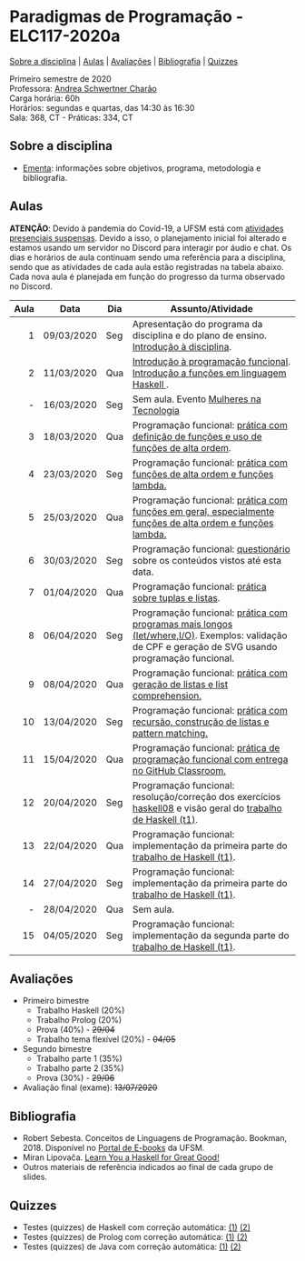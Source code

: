 # Paradigmas de Programação - ELC117-2020a
[Sobre a disciplina](#sobre-a-disciplina) | [Aulas](#aulas) | [Avaliações](#avaliações) | [Bibliografia](#bibliografia) | [Quizzes](#quizzes)


Primeiro semestre de 2020  
Professora: [Andrea Schwertner Charão](http://www.inf.ufsm.br/~andrea)  
Carga horária: 60h  
Horários: segundas e quartas, das 14:30 às 16:30  
Sala: 368, CT - Práticas: 334, CT  

## Sobre a disciplina
 - [Ementa](https://drive.google.com/file/d/0B2aW-kt5pdi7X2ZLbEYxNG1KZVk/view?usp=sharing): informações sobre objetivos, programa, metodologia e bibliografia.
 <!--
 - [Planejamento](https://docs.google.com/spreadsheets/d/1SAG5XDup7IAMEttgnsr3c_gx9kSYLDo4X-sBcCHJ8_o/edit?usp=sharing): planejamento de atividades de cada aula.
 - [Que comecem os jogos!](https://docs.google.com/forms/d/e/1FAIpQLSezBHYhYEVbOz-QTuPLERAVOA-5zjAPfrzCtPqyuNY6s6d3VQ/viewform): formulário para responder logo depois da primeira aula.
-->
 
## Aulas


**ATENÇÃO**: Devido à pandemia do Covid-19, a UFSM está com [atividades presenciais suspensas](https://www.ufsm.br/2020/03/24/ufsm-informa-sobre-a-continuidade-do-semestre-letivo-durante-a-suspensao-de-atividades-presenciais/). Devido a isso, o planejamento inicial foi alterado e estamos usando um servidor no Discord para interagir por áudio e chat. Os dias e horários de aula continuam sendo uma referência para a disciplina, sendo que as atividades de cada aula estão registradas na tabela abaixo. Cada nova aula é planejada em função do progresso da turma observado no Discord.


<table class="table table-bordered table-hover table-condensed">
<thead><tr><th title="Field #1">Aula</th>
<th title="Field #2">Data</th>
<th title="Field #3">Dia</th>
<th title="Field #4">Assunto/Atividade</th>
</tr></thead>
<tbody><tr>
<td align="right">1</td>
<td>09/03/2020</td>
<td>Seg</td>
<td>Apresentação do programa da disciplina e do plano de ensino. <br>
 <a href="https://docs.google.com/presentation/d/1h3FJcDFKrenAffH-bxXiruFHRpJ6nN_bryPtIglED_E/edit?usp=sharing">Introdução à disciplina</a>.
 </td>
</tr>
<tr>
<td align="right">2</td>
<td>11/03/2020</td>
<td>Qua</td>
<td>
 <a href="https://docs.google.com/presentation/d/1wwj_3uXETj7-f8l_tYIeo6LSrCN5YTa8LMjtpesItNg/edit?usp=sharing">Introdução à programação funcional</a>.<br> <a href="https://docs.google.com/presentation/d/1BG4PRmcPgDzgHxNkklyuljVdb6SfKPSUUqSgcFM3Bm8/edit?usp=sharing">Introdução a funções em linguagem Haskell </a>. 
 </td>
</tr>
<tr>
<td align="right">-</td>
<td>16/03/2020</td>
<td>Seg</td>
 <td>Sem aula. Evento <a href="https://www.ufsm.br/unidades-universitarias/ct/eventos/aula-inaugural-mulheres-na-tecnologia/">Mulheres na Tecnologia</a></td>
</tr>
<tr>
<td align="right">3</td>
<td>18/03/2020</td>
<td>Qua</td>
 <td>Programação funcional: <a href="praticas/funcional/haskell01">prática com definição de funções e uso de funções de alta ordem</a>.</td>
</tr>
<tr>
<td align="right">4</td>
<td>23/03/2020</td>
<td>Seg</td>
<td>Programação funcional: <a href="praticas/funcional/haskell02">prática com funções de alta ordem e funções lambda.</a></td>
</tr>
<tr>
<td align="right">5</td>
<td>25/03/2020</td>
<td>Qua</td>
<td>Programação funcional: <a href="praticas/funcional/haskell03">prática com funções em geral, especialmente funções de alta ordem e funções lambda.</td>
</tr>
<tr>
<td align="right">6</td>
<td>30/03/2020</td>
<td>Seg</td>
<td>Programação funcional: <a href="https://forms.gle/Uq6XmgJJ6HFNsfdC9">questionário</a> sobre os conteúdos vistos até esta data.</td>
</tr>
<tr>
<td align="right">7</td>
<td>01/04/2020</td>
<td>Qua</td>
<td>Programação funcional: <a href="praticas/funcional/haskell04">prática sobre tuplas e listas</a>.</td>
</tr>
<tr>
<td align="right">8</td>
<td>06/04/2020</td>
<td>Seg</td>
<td>Programação funcional: <a href="praticas/funcional/haskell05">prática com programas mais longos (let/where,I/O)</a>. Exemplos: validação de CPF e geração de SVG usando programação funcional.</a></td>
</tr>
<tr>
<td align="right">9</td>
<td>08/04/2020</td>
<td>Qua</td>
<td>Programação funcional: <a href="praticas/funcional/haskell06">prática com geração de listas e list comprehension.</a></td>
</tr>
<tr>
<td align="right">10</td>
<td>13/04/2020</td>
<td>Seg</td>
<td>Programação funcional: <a href="praticas/funcional/haskell07">prática com recursão, construção de listas e pattern matching.</a></td>
</tr>
<tr>
<td align="right">11</td>
<td>15/04/2020</td>
<td>Qua</td>
<td>Programação funcional: <a href="praticas/funcional/haskell08">prática de programação funcional com entrega no GitHub Classroom.</a></td>
</tr>
<tr>
<td align="right">12</td>
<td>20/04/2020</td>
<td>Seg</td>
<td>Programação funcional: resolução/correção dos exercícios <a href="praticas/funcional/haskell08">haskell08</a> e visão geral do <a href="trabalhos/t1">trabalho de Haskell (t1)</a>.</td>
</tr>
<tr>
<td align="right">13</td>
<td>22/04/2020</td>
<td>Qua</td>
<td>Programação funcional: implementação da primeira parte do <a href="trabalhos/t1">trabalho de Haskell (t1)</a>.</td>
</tr>
<tr>
<td align="right">14</td>
<td>27/04/2020</td>
<td>Seg</td>
<td>Programação funcional: implementação da primeira parte do <a href="trabalhos/t1">trabalho de Haskell (t1)</a>.</td>
</tr>
<tr>
<td align="right">-</td>
<td>28/04/2020</td>
<td>Qua</td>
<td>Sem aula.</td>
</tr>
<tr>
<td align="right">15</td>
<td>04/05/2020</td>
<td>Seg</td>
<td>Programação funcional: implementação da segunda parte do <a href="trabalhos/t1">trabalho de Haskell (t1)</a>.</td>
</tr>
<!--
<tr>
<td align="right">11</td>
<td>13/04/2020</td>
<td>Seg</td>
<td>Programação lógica: listas e recursão em Prolog.</td>
</tr>
<tr>
<td align="right">12</td>
<td>15/04/2020</td>
<td>Qua</td>
<td>Escola Regional de Alto Desempenho.</td>
</tr>
<tr>
<td align="right">13</td>
<td>20/04/2020</td>
<td>Seg</td>
<td>Dia não letivo, conforme calendário acadêmico 2020.</td>
</tr>
<tr>
<td align="right">14</td>
<td>22/04/2020</td>
<td>Qua</td>
<td>Programação lógica: listas e recursão em Prolog.(prática).</td>
</tr>
<tr>
<td align="right">15</td>
<td>27/04/2020</td>
<td>Seg</td>
<td>Programação lógica: controle da execução de programas em Prolog.</td>
</tr>
<tr>
<td align="right">16</td>
<td>29/04/2020</td>
<td>Qua</td>
<td>Prova primeiro bimestre.</td>
</tr>
<tr>
<td align="right">17</td>
<td>04/05/2020</td>
<td>Seg</td>
<td>Correção da prova. Apresentações de trabalho do primeiro bimestre.</td>
</tr>
<tr>
<td align="right">18</td>
<td>06/05/2020</td>
<td>Qua</td>
<td>Programação orientada a objetos.</td>
</tr>
<tr>
<td align="right">19</td>
<td>11/05/2020</td>
<td>Seg</td>
<td>Programação orientada a objetos.</td>
</tr>
<tr>
<td align="right">20</td>
<td>13/05/2020</td>
<td>Qua</td>
<td>Programação orientada a objetos (prática).</td>
</tr>
<tr>
<td align="right">21</td>
<td>18/05/2020</td>
<td>Seg</td>
<td>Programação orientada a objetos.</td>
</tr>
<tr>
<td align="right">22</td>
<td>20/05/2020</td>
<td>Qua</td>
<td>Programação orientada a objetos  (prática).</td>
</tr>
<tr>
<td align="right">23</td>
<td>25/05/2020</td>
<td>Seg</td>
<td>Programação orientada a objetos.</td>
</tr>
<tr>
<td align="right">24</td>
<td>27/05/2020</td>
<td>Qua</td>
<td>Programação orientada a objetos  (prática).</td>
</tr>
<tr>
<td align="right">25</td>
<td>01/06/2020</td>
<td>Seg</td>
<td>Programação orientada a objetos.</td>
</tr>
<tr>
<td align="right">26</td>
<td>03/06/2020</td>
<td>Qua</td>
<td>Programação orientada a objetos  (prática).</td>
</tr>
<tr>
<td align="right">27</td>
<td>08/06/2020</td>
<td>Seg</td>
<td>Programação orientada a objetos.</td>
</tr>
<tr>
<td align="right">28</td>
<td>10/06/2020</td>
<td>Qua</td>
<td>Programação orientada a objetos  (prática).</td>
</tr>
<tr>
<td align="right">29</td>
<td>15/06/2020</td>
<td>Seg</td>
<td>Programação concorrente.</td>
</tr>
<tr>
<td align="right">30</td>
<td>17/06/2020</td>
<td>Qua</td>
<td>Programação concorrente  (prática).</td>
</tr>
<tr>
<td align="right">31</td>
<td>22/06/2020</td>
<td>Seg</td>
<td>Programação concorrente.</td>
</tr>
<tr>
<td align="right">32</td>
<td>24/06/2020</td>
<td>qua</td>
<td>Programação concorrente  (prática).</td>
</tr>
<td align="right">33</td>
<td>29/06/2020</td>
<td>Seg</td>
<td>Prova segundo bimestre.</td>
</tr>
<tr>
<td align="right">34</td>
<td>01/07/2020</td>
<td>Qua</td>
<td> </td>
</tr>
<tr>
<td align="right">35</td>
<td>06/07/2020</td>
<td>Seg</td>
<td> </td>
</tr>
<tr>
<td align="right">36</td>
<td>08/07/2020</td>
<td>Qua</td>
<td> </td>
</tr>
<tr>
<td align="right">37</td>
<td>13/07/2020</td>
<td>Seg</td>
<td>Avaliação Final (Exame)</td>
</tr>
</tbody></table>
-->
</tbody></table>


## Avaliações

 - Primeiro bimestre  
   - Trabalho Haskell (20%)  
   - Trabalho Prolog (20%)  
   - Prova (40%) - ~~29/04~~  
   - Trabalho tema flexível (20%) - ~~04/05~~  
 - Segundo bimestre  
   - Trabalho parte 1 (35%)  
   - Trabalho parte 2 (35%)  
   - Prova (30%) - ~~29/06~~  
 - Avaliação final (exame): ~~13/07/2020~~  


## Bibliografia

 - Robert Sebesta. Conceitos de Linguagens de Programação. Bookman, 2018. Disponível no [Portal de E-books](https://www.ufsm.br/orgaos-suplementares/biblioteca/e-books-2/) da UFSM.
 - Miran Lipovača. [Learn You a Haskell for Great Good!](http://learnyouahaskell.com/)
 - Outros materiais de referência indicados ao final de cada grupo de slides.


## Quizzes

 - Testes (quizzes) de Haskell com correção automática: [(1)](https://testmoz.com/471285/) [(2)](https://testmoz.com/471302/)
 - Testes (quizzes) de Prolog com correção automática: [(1)](https://testmoz.com/466816) [(2)](https://testmoz.com/466920)
 - Testes (quizzes) de Java com correção automática: [(1)](https://testmoz.com/2090367) [(2)](https://testmoz.com/2132271)
 



<!--
## Slides

Disponíveis na pasta [slides](slides). 

## Práticas

Disponíveis na pasta [praticas](praticas). 


## Trabalhos

Disponíveis na pasta [trabalhos](trabalhos).


 1. [Programação funcional em Haskell](trabalhos/t1) (entrega até domingo, 18/03/2018, 23:59)
 2. [Mais programação funcional em Haskell](trabalhos/t2) (entrega até segunda, 2/4/2018, 23:59)
 3. [Programação lógica em Prolog](trabalhos/t3) (entrega até segunda, 16/4/2018, 23:59)
 4. [Resolvendo problemas da OBI em Prolog](trabalhos/t4) (entrega até segunda, 30/04/2018, 23:59)
 5. [Editor de grafos com JavaFX](trabalhos/t5) (entrega até segunda, 04/06/2018, 23:59)
 6. [Planarity puzzle com JavaFX](trabalhos/t6) (entrega até terça, 12/06/2018, 23:59)
 7. [Dashboard para monitoramento de frota de ônibus urbanos](trabalhos/t7) (entrega até domingo, 01/07/2018, 23:59)
-->


